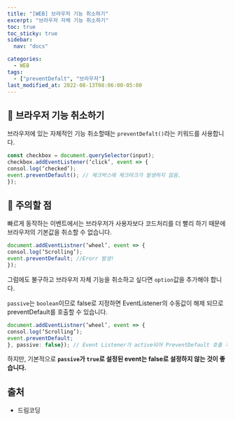 ```yaml
---
title: "[WEB] 브라우저 기능 취소하기"
excerpt: "브라우저 자체 기능 취소하기"
toc: true
toc_sticky: true
sidebar:
  nav: "docs"

categories:
  - WEB
tags:
  - ["preventDefalt", "브라우저"]
last_modified_at: 2022-08-13T08:06:00-05:00
---
```


## 📄 브라우저 기능 취소하기

브라우저에 있는 자체적인 기능 취소할때는 `preventDefalt()`라는 키워드를 사용합니다.

```js
const checkbox = document.querySelector(input);
checkbox.addEventListener(‘click’, event => {
consol.log(‘checked’);
event.preventDefault(); // 체크박스에 체크마크가 발생하지 않음.
});
```

## 📄 주의할 점

빠르게 동작하는 이벤트에서는 브라우저가 사용자보다 코드처리를 더 빨리 하기 때문에 브라우저의 기본값을 취소할 수 없습니다.

```js
document.addEventListner(‘wheel’, event => {
consol.log(‘Scrolling’);
event.preventDefault; //Erorr 발생!
});
```

그럼에도 불구하고 브라우저 자체 기능을 취소하고 싶다면 `option`값을 추가해야 합니다.

`passive`는 `boolean`이므로 false로 지정하면 EventListener의 수동값이 해제 되므로 preventDefault를 호출할 수 있습니다.

```js
document.addEventListner(‘wheel’, event => {
consol.log(‘Scrolling’);
event.preventDefault;
}, passive: false}); // Event Listener가 active되어 PreventDefault 호출 가능.
```

하지만, 기본적으로 **`passive`가 `true`로 설정된 event는 false로 설정하지 않는 것이 좋습니다.**

## 출처

- 드림코딩
